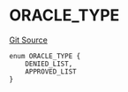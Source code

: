 # ORACLE_TYPE
[Git Source](https://github.com/thrackle-io/tron/blob/703713c2070ab34d0f0fc0114244d5a3fa7ac84a/src/protocol/economic/ruleProcessor/RuleCodeData.sol)


```solidity
enum ORACLE_TYPE {
    DENIED_LIST,
    APPROVED_LIST
}
```

